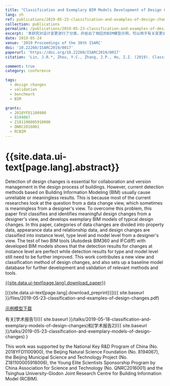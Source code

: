 ```yaml
---
title: "Classification and Exemplary BIM Models Development of Design Changes"
lang: zh
ref: publications/2019-05-23-classification-and-examples-of-design-changes
collection: publications
permalink: /publications/2019-05-23-classification-and-examples-of-design-changes
excerpt: '本研究对设计变更进行了分类，并给出了相应的BIM模型示例，可以用于有关变更识别算法的测试、验证依据'
date: 2019-05-24
venue: '2019 Proceedings of the 36th ISARC'
doi: '10.22260/ISARC2019/0017'
paperurl: 'https://doi.org/10.22260/ISARC2019/0017'
citation: 'Lin, J.R.*, Zhou, Y.C., Zhang, J.P., Hu, Z.Z. (2019). Classification and Exemplary BIM Models Development of Design Changes. <i>2019 Proceedings of the 36th ISARC</i>, 122-127. Banff, Alberta, Canada. doi: 10.22260/ISARC2019/0017'

comment: true
category: conference

tags: 
  - design changes
  - validation
  - benchmark
  - BIM

grants:
  - 2018YFD1100900
  - 8194067
  - Z181100005918006
  - QNRC2016001
  - RCBIM
---
```



{{site.data.ui-text[page.lang].abstract}}
====

Detection of design changes is essential for collaboration and version management in the design process of buildings. However, current detection methods based on Building Information Modeling (BIM) usually cause unreliable or meaningless results. This is because most of the current researches look at the question from a data change view, which sometimes is meaningless from a designer's view. To overcome this problem, this paper first classifies and identifies meaningful design changes from a designer's view, and develops exemplary BIM models of typical design changes. In this paper, categories of data changes are divided into property data, appearance data and relationship data, and design changes are classified into instance level, type level and model level from a designer's view. The test of two BIM tools (Autodesk BIM360 and IFCdiff) with developed BIM models shows that the detection results for changes at instance level are perfect while detection results for type and model level still need to be further improved. This work contributes a new view and classification method of design changes, and also sets up a baseline model database for further development and validation of relevant methods and tools.

[{{site.data.ui-text[page.lang].download_paper}}](https://doi.org/10.22260/ISARC2019/0017)

[{{site.data.ui-text[page.lang].download_preprint}}]({{ site.baseurl }}/files/2019-05-23-classification-and-examples-of-design-changes.pdf)

[示例模型下载](https://github.com/smartaec/Design-Change-BIM-Models)

有关[学术报告1]({{ site.baseurl }}/talks/2019-05-18-classification-and-exemplary-models-of-design-changes)和[学术报告2]({{ site.baseurl }}/talks/2019-05-23-classification-and-exemplary-models-of-design-changes)
}

This work was supported by the National Key R&D Program of China (No. 2018YFD1100900), the Beijing Natural Science Foundation (No. 8194067), the Beijing Municipal Science and Technology Project (No. Z181100005918006), the Young Elite Scientists Sponsorship Program by China Association for Science and Technology (No. QNRC2016001) and the Tsinghua University-Glodon Joint Research Centre for Building Information Model (RCBIM).